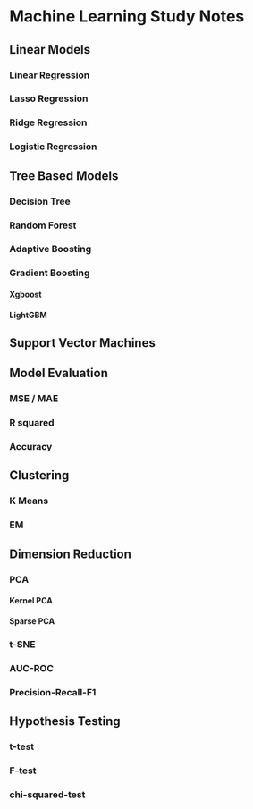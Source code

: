 # Machine Learning Study Notes

## Linear Models

### Linear Regression

### Lasso Regression

### Ridge Regression

### Logistic Regression

## Tree Based Models

### Decision Tree

### Random Forest

### Adaptive Boosting

### Gradient Boosting

#### Xgboost

#### LightGBM

## Support Vector Machines

## Model Evaluation

### MSE / MAE

### R squared

### Accuracy

## Clustering

### K Means

### EM

## Dimension Reduction

### PCA

#### Kernel PCA

#### Sparse PCA

### t-SNE

### AUC-ROC

### Precision-Recall-F1

## Hypothesis Testing

### t-test

### F-test

### chi-squared-test

